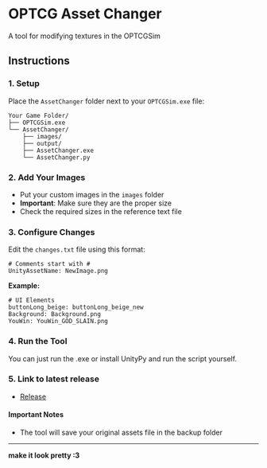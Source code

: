# OPTCG Asset Changer

A tool for modifying textures in the OPTCGSim
## Instructions

### 1. Setup
Place the `AssetChanger` folder next to your `OPTCGSim.exe` file:
```
Your Game Folder/
├── OPTCGSim.exe
└── AssetChanger/
    ├── images/
    ├── output/
    ├── AssetChanger.exe
    └── AssetChanger.py
```

### 2. Add Your Images
- Put your custom images in the `images` folder
- **Important**: Make sure they are the proper size
- Check the required sizes in the reference text file

### 3. Configure Changes
Edit the `changes.txt` file using this format:
```
# Comments start with #
UnityAssetName: NewImage.png
```

**Example:**
```
# UI Elements
buttonLong_beige: buttonLong_beige_new
Background: Background.png
YouWin: YouWin_GOD_SLAIN.png
```

### 4. Run the Tool
You can just run the .exe or install UnityPy and run the script yourself.

### 5. Link to latest release
- [Release](https://github.com/maksmaksmaksmaksmaks/OPTCG-Asset-Changer/releases)


#### Important Notes

- The tool will save your original assets file in the backup folder



---

**make it look pretty :3**  
